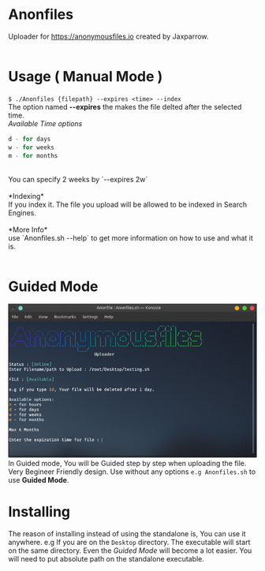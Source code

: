 # Anonfiles
Uploader for https://anonymousfiles.io created by Jaxparrow.<br><br>

# Usage ( Manual Mode )
`$ ./Anonfiles {filepath} --expires <time> --index`
<br>The option named **--expires** the makes the file delted after the selected time.<br>
*Available Time options*<br>
```h - for hours
d - for days
w - for weeks
m - for months
```
<br>
You can specify 2 weeks by `--expires 2w` 
<br><br>
*Indexing*
<br>
If you index it. The file you upload will be allowed to be indexed in Search Engines.<br><br>
*More Info*
<br>
use `Anonfiles.sh --help` to get more information on how to use and what it is.<br><br>

# Guided Mode
![Guided Mode](/images/gmode.png)
<br>In Guided mode, You will be Guided step by step when uploading the file. Very Begineer Friendly design.
Use without any options `e.g Anonfiles.sh` to use **Guided Mode**.<br>

# Installing
The reason of installing instead of using the standalone is, You can use it anywhere. e.g If you are on the `Desktop` directory. The executable will start on the same directory. Even the *Guided Mode* will become a lot easier. You will need to put absolute path on the standalone executable.
